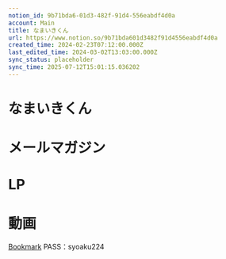 ```yaml
---
notion_id: 9b71bda6-01d3-482f-91d4-556eabdf4d0a
account: Main
title: なまいきくん
url: https://www.notion.so/9b71bda601d3482f91d4556eabdf4d0a
created_time: 2024-02-23T07:12:00.000Z
last_edited_time: 2024-03-02T13:03:00.000Z
sync_status: placeholder
sync_time: 2025-07-12T15:01:15.036202
---
```

# なまいきくん

  # メールマガジン
  # LP
  # 動画
[Bookmark](https://namaikilog.com/free-contents/syoaku-tokuten/)
PASS：syoaku224